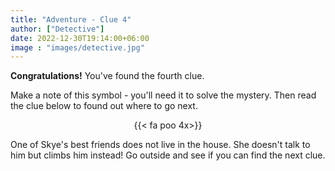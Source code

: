 ```yaml
---
title: "Adventure - Clue 4"
author: ["Detective"]
date: 2022-12-30T19:14:00+06:00
image : "images/detective.jpg"
---
```


**Congratulations!**  You've found the fourth clue.

Make a note of this symbol - you'll need it to solve the mystery.  Then read the clue below to found out where to go next.

<div style="text-align: center">
{{< fa poo 4x>}}
</div>

One of Skye's best friends does not live in the house.  She doesn't talk to him but climbs him instead!  Go outside and see if you can find the next clue.
